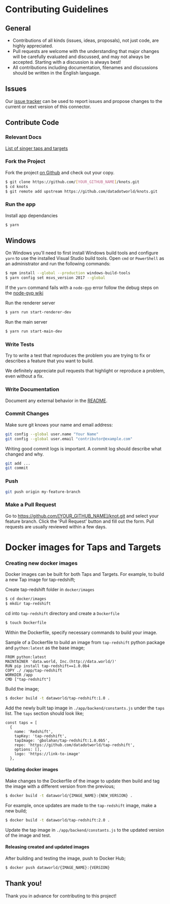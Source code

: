 # Contributing Guidelines

## General

- Contributions of all kinds (issues, ideas, proposals), not just code, are highly appreciated.
- Pull requests are welcome with the understanding that major changes will be carefully evaluated and discussed, and may not always be accepted. Starting with a discussion is always best!
- All contributions including documentation, filenames and discussions should be written in the English language.

## Issues

Our [issue tracker](https://github.com/datadotworld/knots/issues) can be used to report issues and propose changes to the current or next version of this connector.

## Contribute Code

### Relevant Docs

[List of singer taps and targets](https://github.com/singer-io)

### Fork the Project

Fork the project [on Github](https://github.com/datadotworld/knots.git) and check out your copy.

```sh
$ git clone https://github.com/[YOUR_GITHUB_NAME]/knots.git
$ cd knots
$ git remote add upstream https://github.com/datadotworld/knots.git
```

### Run the app

Install app dependancies

```sh
$ yarn
```

## Windows

On Windows you'll need to first install Windows build tools and configure `yarn` to use the installed Visual Studio build tools. Open `cmd` or `PowerShell` as an administrator and run the following commands:

```sh
$ npm install --global --production windows-build-tools
$ yarn config set msvs_version 2017 --global
```

If the `yarn` command fails with a `node-gyp` error follow the debug steps on the [node-gyp wiki](https://github.com/Microsoft/nodejs-guidelines/blob/master/windows-environment.md#compiling-native-addon-modules)

Run the renderer server

```sh
$ yarn run start-renderer-dev
```

Run the main server

```sh
$ yarn run start-main-dev
```

### Write Tests

Try to write a test that reproduces the problem you are trying to fix or describes a feature that you want to build.

We definitely appreciate pull requests that highlight or reproduce a problem, even without a fix.

### Write Documentation

Document any external behavior in the [README](README.md).

### Commit Changes

Make sure git knows your name and email address:

```sh
git config --global user.name "Your Name"
git config --global user.email "contributor@example.com"
```

Writing good commit logs is important. A commit log should describe what changed and why.

```sh
git add ...
git commit
```

### Push

```sh
git push origin my-feature-branch
```

### Make a Pull Request

Go to https://github.com/[YOUR_GITHUB_NAME]/knot.git and select your feature branch. Click the
'Pull Request' button and fill out the form. Pull requests are usually reviewed within a few days.

# Docker images for Taps and Targets

### Creating new docker images

Docker images can be built for both Taps and Targets. For example, to build a new Tap image for tap-redshift;

Create tap-redshift folder in `docker/images`

```sh
$ cd docker/images
$ mkdir tap-redshift
```

cd into `tap-redshift` directory and create a `Dockerfile`

```sh
$ touch Dockerfile
```

Within the Dockerfile, specify necessary commands to build your image.

Sample of a Dockerfile to build an image from `tap-redshift` python package and `python:latest` as the base image;

```
FROM python:latest
MAINTAINER 'data.world, Inc.(http://data.world/)'
RUN pip install tap-redshift==1.0.0b4
COPY ./ /app/tap-redshift
WORKDIR /app
CMD ["tap-redshift"]
```

Build the image;

```sh
$ docker build -t dataworld/tap-redshift:1.0 .
```

Add the newly built tap image in `./app/backend/constants.js` under the `taps` list. The `taps` section should look like;

```
const taps = [
  {
    name: 'Redshift',
    tapKey: 'tap-redshift',
    tapImage: 'gbolahan/tap-redshift:1.0.0b5',
    repo: 'https://github.com/datadotworld/tap-redshift',
    options: [],
    logo: 'https://link-to-image'
  },
```

#### Updating docker images

Make changes to the Dockerfile of the image to update then build and tag the image with a different version from the previous;

```sh
$ docker build -t dataworld/{IMAGE_NAME}:{NEW_VERSION} .
```

For example, once updates are made to the `tap-redshift` image, make a new build;

```sh
$ docker build -t dataworld/tap-redshift:2.0 .
```

Update the tap image in `./app/backend/constants.js` to the updated version of the image and test.

#### Releasing created and updated images

After building and testing the image, push to Docker Hub;

```sh
$ docker push dataworld/{IMAGE_NAME}:{VERSION}
```

## Thank you!

Thank you in advance for contributing to this project!
